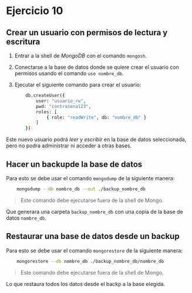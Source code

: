 # Ejercicio 10

## Crear un usuario con permisos de lectura y escritura

1. Entrar a la shell de *MongoDB* con el comando `mongosh`.

2. Conectarse a la base de datos donde se quiere crear el usuario con permisos usando el comando `use nombre_db`.

3. Ejecutar el siguiente comando para crear el usuario:
   
   ```bash
       db.createUser({
           user: "usuario_rw",
           pwd: "contrasena123",
           roles: [
               { role: "readWrite", db: "nombre_db" }
           ]
       })
   ```

Este nuevo usuario podrá *leer* y *escribir* en la base de datos seleccionada, pero no podra administrar ni acceder a otras bases.

## Hacer un backupde la base de datos

Para esto se debe usar el comando `mongodump` de la siguiente manera:

```bash
    mongodump --db nombre_db --out ./backup_nombre_db
```

> Este comando debe ejecutarse fuera de la shell de Mongo.

Que generara una carpeta `backup_nombre_db` con una copia de la base de datos `nombre_db`.

## Restaurar una base de datos desde un backup

Para esto se debe usar el comando `mongorestore` de la siguiente manera:

```bash
    mongorestore --db nombre_db ./backup_nombre_db/nombre_db
```

> Este comando debe ejecutarse fuera de la shell de Mongo.

Lo que restaura todos los datos desde el backp a la base elegida.

